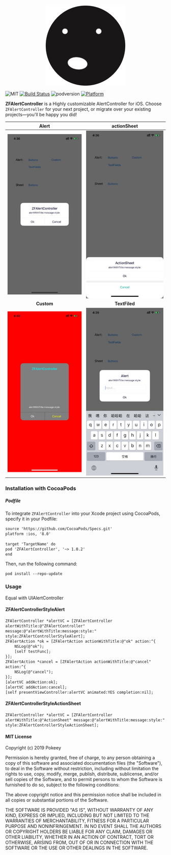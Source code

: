 
 <p align="center" >
   <img src="https://github.com/FranLucky/IconLib/blob/master/icon.png?raw=true" alt="ZFAlertController" title="ZFAlertController">
 </p>
 
![MIT](https://img.shields.io/badge/License-MIT-blue.svg?style=flat)
 [![Build Status](https://travis-ci.org/FranLucky/ZFAlertController.svg?branch=master)](https://travis-ci.org/FranLucky/ZFAlertController)
 ![podversion](https://img.shields.io/cocoapods/v/ZFAlertController.svg)
 [![Platform](https://img.shields.io/cocoapods/p/ZFAlertController.svg?style=flat)](http://cocoadocs.org/docsets/ZFAlertController)
 
 **ZFAlertController** is a Highly customizable AlertController for iOS.
 Choose `ZFAlertController` for your next project, or migrate over your existing projects—you'll be happy you did!
 
 | Alert      |   actionSheet | 
 | :-------: | :--------------: |
 |  ![alert](https://github.com/FranLucky/IconLib/blob/master/AlertController/alert.jpg)  |  ![actionSheet](https://github.com/FranLucky/IconLib/blob/master/AlertController/actionSheet.jpg) |
 | **Custom**      |  **TextFiled** | 
 | ![custom](https://github.com/FranLucky/IconLib/blob/master/AlertController/custom.jpg)  |  ![textFiled](https://github.com/FranLucky/IconLib/blob/master/AlertController/textFiled.jpg) |

### Installation with CocoaPods
##### Podfile
To integrate `ZFAlertController` into your Xcode project using CocoaPods, specify it in your Podfile:
```
source 'https://github.com/CocoaPods/Specs.git'
platform :ios, '8.0'

target 'TargetName' do
pod 'ZFAlertController', '~> 1.0.2'
end
```
Then, run the following command:
```
pod install --repo-update
```

###  Usage
Equal with UIAlertController
#### ZFAlertControllerStyleAlert
```
ZFAlertController *alertVC = [ZFAlertController alertWithTitle:@"ZFAlertController" message:@"alertWithTitle:message:style:" style:ZFAlertControllerStyleAlert];
ZFAlertAction *ok = [ZFAlertAction actionWithTitle:@"ok" action:^{
    NSLog(@"ok");
    [self testFunc];
}];
ZFAlertAction *cancel = [ZFAlertAction actionWithTitle:@"cancel" action:^{
    NSLog(@"cancel");
}];
[alertVC addAction:ok];
[alertVC addAction:cancel];
[self presentViewController:alertVC animated:YES completion:nil];
```
#### ZFAlertControllerStyleActionSheet
```
ZFAlertController *alertVC = [ZFAlertController alertWithTitle:@"ActionSheet" message:@"alertWithTitle:message:style:" style:ZFAlertControllerStyleActionSheet];
```

#### MIT License

Copyright (c) 2019 Pokeey

Permission is hereby granted, free of charge, to any person obtaining a copy
of this software and associated documentation files (the "Software"), to deal
in the Software without restriction, including without limitation the rights
to use, copy, modify, merge, publish, distribute, sublicense, and/or sell
copies of the Software, and to permit persons to whom the Software is
furnished to do so, subject to the following conditions:

The above copyright notice and this permission notice shall be included in all
copies or substantial portions of the Software.

THE SOFTWARE IS PROVIDED "AS IS", WITHOUT WARRANTY OF ANY KIND, EXPRESS OR
IMPLIED, INCLUDING BUT NOT LIMITED TO THE WARRANTIES OF MERCHANTABILITY,
FITNESS FOR A PARTICULAR PURPOSE AND NONINFRINGEMENT. IN NO EVENT SHALL THE
AUTHORS OR COPYRIGHT HOLDERS BE LIABLE FOR ANY CLAIM, DAMAGES OR OTHER
LIABILITY, WHETHER IN AN ACTION OF CONTRACT, TORT OR OTHERWISE, ARISING FROM,
OUT OF OR IN CONNECTION WITH THE SOFTWARE OR THE USE OR OTHER DEALINGS IN THE
SOFTWARE.
